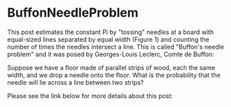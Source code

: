 # BuffonNeedleProblem
This post estimates the constant Pi by "tossing" needles at a board with equal-sized lines separated by equal width (Figure 1) and counting the number of times the needles intersect a line. This is called "Buffon's needle problem" and it was posed by Georges-Louis Leclerc, Comte de Buffon: 

Suppose we have a floor made of parallel strips of wood, each the same width, and we drop a needle onto the floor. What is the probability that the needle will lie across a line between two strips?

Please see the link below for more details about this post:
